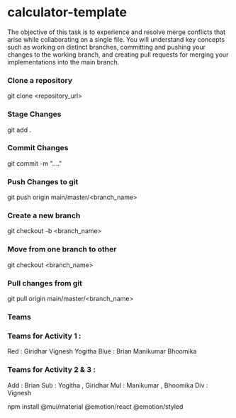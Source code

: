 # calculator-template

The objective of this task is to experience and resolve merge conflicts that arise while collaborating on a single file. You will understand key concepts such as working on distinct branches, committing and pushing your changes to the working branch, and creating pull requests for merging your implementations into the main branch. 

### Clone a repository
git clone <repository_url>

### Stage Changes
git add .

### Commit Changes
git commit -m "...."

### Push Changes to git
git push origin main/master/<branch_name>

### Create a new branch
git checkout -b <branch_name>

### Move from one branch to other
git checkout <branch_name>

### Pull changes from git
git pull origin main/master/<branch_name>

### Teams 
### Teams for Activity 1 : 
Red :
Giridhar 
Vignesh
Yogitha
Blue :
Brian 
Manikumar
Bhoomika
### Teams for Activity 2 & 3 : 
Add :  Brian
Sub : Yogitha , Giridhar
Mul : Manikumar , Bhoomika
Div : Vignesh


npm install @mui/material @emotion/react @emotion/styled
